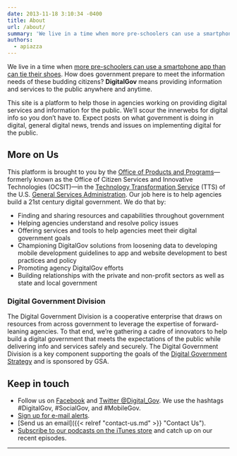```yaml
---
date: 2013-11-18 3:10:34 -0400
title: About
url: /about/
summary: 'We live in a time when more pre-schoolers can use a smartphone app than can tie their shoes. How does government prepare to meet the information needs of these budding citizens? DigitalGov means providing information and services to the public anywhere and anytime. This site is a platform to help those in agencies working on providing digital services and information for the public.'
authors:
  - apiazza
---
```


We live in a time when [more pre-schoolers can use a smartphone app than can tie their shoes](http://arstechnica.com/gadgets/2011/01/preschoolers-better-at-navigating-iphone-than-tying-their-shoes/). How does government prepare to meet the information needs of these budding citizens? **DigitalGov** means providing information and services to the public anywhere and anytime.

This site is a platform to help those in agencies working on providing digital services and information for the public. We&#8217;ll scour the innerwebs for digital info so you don’t have to. Expect posts on what government is doing in digital, general digital news, trends and issues on implementing digital for the public.

## More on Us

This platform is brought to you by the [Office of Products and Programs](http://www.gsa.gov/portal/content/124174)—formerly known as the Office of Citizen Services and Innovative Technologies (OCSIT)—in the [Technology Transformation Service](http://www.gsa.gov/portal/category/25729) (TTS) of the U.S. [General Services Administration](http://www.gsa.gov/portal/category/100000). Our job here is to help agencies build a 21st century digital government. We do that by:

  * Finding and sharing resources and capabilities throughout government
  * Helping agencies understand and resolve policy issues
  * Offering services and tools to help agencies meet their digital government goals
  * Championing DigitalGov solutions from loosening data to developing mobile development guidelines to app and website development to best practices and policy
  * Promoting agency DigitalGov efforts
  * Building relationships with the private and non-profit sectors as well as state and local government

### Digital Government Division

The Digital Government Division is a cooperative enterprise that draws on resources from across government to leverage the expertise of forward-leaning agencies. To that end, we’re gathering a cadre of innovators to help build a digital government that meets the expectations of the public while delivering info and services safely and securely. The Digital Government Division is a key component supporting the goals of the [Digital Government Strategy](http://www.whitehouse.gov/sites/default/files/omb/egov/digital-government/digital-government.html) and is sponsored by GSA.

## Keep in touch

  * Follow us on [Facebook](https://www.facebook.com/DigitalGov) and [Twitter @Digital_Gov](http://twitter.com/Digital_Gov). We use the hashtags #DigitalGov, #SocialGov, and #MobileGov.
  * [Sign up for e-mail alerts](http://connect.WHATEVER/subscribe).
  * [Send us an email]({{< relref "contact-us.md" >}} "Contact Us").
  * [Subscribe to our podcasts on the iTunes store](https://itunes.apple.com/us/podcast/digitalgov-podcast/) and catch up on our recent episodes.

* * *
